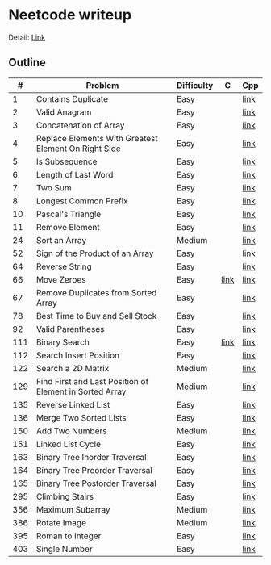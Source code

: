 # Neetcode writeup
Detail: [Link](https://neetcode.io/)

## Outline
|#|Problem|Difficulty|C|Cpp|
|-|-|-|-|-|
|1|Contains Duplicate|Easy||[link](./Cpp/contains_duplicate/contains_duplicate.md)|
|2|Valid Anagram|Easy||[link](./Cpp/valid_anagram/valid_anagram.md)|
|3|Concatenation of Array|Easy||[link](./Cpp/concatenation_of_array/concatenation_of_array.md)|
|4|Replace Elements With Greatest Element On Right Side|Easy||[link](./Cpp/replace_elements_with_greatest_element_on_right_side/replace_elements_with_greatest_element_on_right_side.md)|
|5|Is Subsequence|Easy||[link](./Cpp/is_subsequence/is_subsequence.md)|
|6|Length of Last Word|Easy||[link](./Cpp/length_of_last_word/length_of_last_word.md)|
|7|Two Sum|Easy||[link](./Cpp/two_sum/two_sum.md)|
|8|Longest Common Prefix|Easy||[link](./Cpp/longest_common_prefix/longest_common_prefix.md)|
|10|Pascal's Triangle|Easy||[link](./Cpp/pascals_triangle/pascals_triangle.md)|
|11|Remove Element|Easy||[link](./Cpp/remove_element/remove_element.md)|
|24|Sort an Array|Medium||[link](./Cpp/sort_an_array/sort_an_array.md)|
|52|Sign of the Product of an Array|Easy||[link](./Cpp/sign_of_the_product_of_an_array/sign_of_the_product_of_an_array.md)|
|64|Reverse String|Easy||[link](./Cpp/reverse_string/reverse_string.md)
|66|Move Zeroes|Easy|[link](./C/move_zeroes/move_zeroes.md)|[link](./Cpp/move_zeroes/move_zeroes.md)|
|67|Remove Duplicates from Sorted Array|Easy||[link](./Cpp/remove_duplicates_from_sorted_array/remove_duplicates_from_sorted_array.md)|
|78|Best Time to Buy and Sell Stock|Easy||[link](./Cpp/best_time_to_buy_and_sell_stock/best_time_to_buy_and_sell_stock.md)|
|92|Valid Parentheses|Easy||[link](./Cpp/valid_parentheses/valid_parentheses.md)|
|111|Binary Search|Easy|[link](./C/binary_search/binary_search.md)|[link](./Cpp/binary_search/binary_search.md)|
|112|Search Insert Position|Easy||[link](./Cpp/search_insert_position/search_insert_position.md)|
|122|Search a 2D Matrix|Medium||[link](./Cpp/search_a_2d_matrix/search_a_2d_matrix.md)|
|129|Find First and Last Position of Element in Sorted Array|Medium||[link](./Cpp/find_first_and_last_position_of_element_in_sorted_array/find_first_and_last_position_of_element_in_sorted_array.md)|
|135|Reverse Linked List|Easy||[link](./Cpp/reverse_linked_list/reverse_linked_list.md)|
|136|Merge Two Sorted Lists|Easy||[link](./Cpp/merge_two_sorted_lists/merge_two_sorted_lists.md)|
|150|Add Two Numbers|Medium||[link](./Cpp/add_two_numbers/add_two_numbers.md)|
|151|Linked List Cycle|Easy||[link](./Cpp/linked_list_cycle/linked_list_cycle.md)|
|163|Binary Tree Inorder Traversal|Easy||[link](./Cpp/binary_tree_inorder_traversal/binary_tree_inorder_traversal.md)|
|164|Binary Tree Preorder Traversal|Easy||[link](./Cpp/binary_tree_preorder_traversal/binary_tree_preorder_traversal.md)|
|165|Binary Tree Postorder Traversal|Easy||[link](./Cpp/binary_tree_postorder_traversal/binary_tree_postorder_traversal.md)|
|295|Climbing Stairs|Easy||[link](./Cpp/climbing_stairs/climbing_stairs.md)|
|356|Maximum Subarray|Medium||[link](./Cpp/maximum_subarray/maximum_subarray.md)|
|386|Rotate Image|Medium||[link](./Cpp/rotate_image/rotate_image.md)|
|395|Roman to Integer|Easy||[link](./Cpp/roman_to_integer/roman_to_integer.md)|
|403|Single Number|Easy||[link](./Cpp/single_number/single_number.md)|